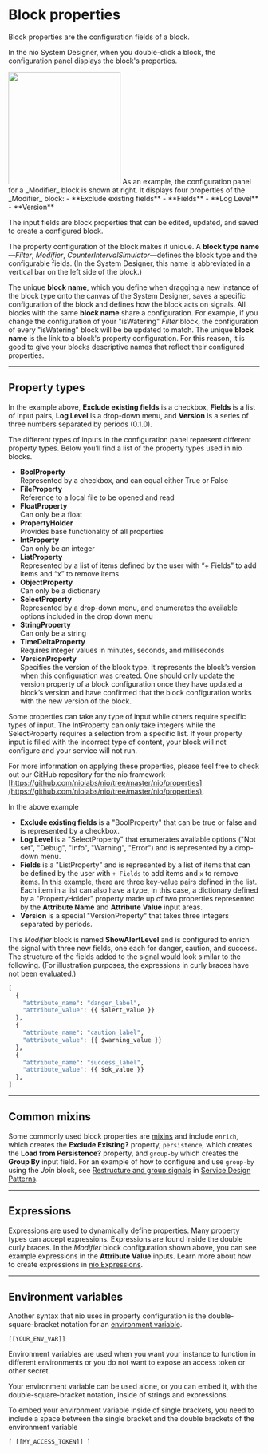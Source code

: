 # Block properties

Block properties are the configuration fields of a block.

In the nio System Designer, when you double-click a block, the configuration panel displays the block's properties.

<img class="right" src="/img/modifier-block-config.png" width="225" />
As an example, the configuration panel for a _Modifier_ block is shown at right. It displays four properties of the _Modifier_ block:
- **Exclude existing fields**
- **Fields**
- **Log Level**
- **Version**

The input fields are block properties that can be edited, updated, and saved to create a configured block.

The property configuration of the block makes it unique. A **block type name**—_Filter_, _Modifier_, _CounterIntervalSimulator_—defines the block type and the configurable fields. (In the System Designer, this name is abbreviated in a vertical bar on the left side of the block.)

The unique **block name**, which you define when dragging a new instance of the block type onto the canvas of the System Designer, saves a specific configuration of the block and defines how the block acts on signals. All blocks with the same **block name** share a configuration. For example, if you change the configuration of your "isWatering" _Filter_ block, the configuration of every "isWatering" block will be be updated to match. The unique **block name** is the link to a block's property configuration. For this reason, it is good to give your blocks descriptive names that reflect their configured properties.

---

## Property types

In the example above, **Exclude existing fields** is a checkbox, **Fields** is a list of input pairs, **Log Level** is a drop-down menu, and **Version** is a series of three numbers separated by periods (0.1.0).

The different types of inputs in the configuration panel represent different property types. Below you’ll find a list of the property types used in nio blocks.

- **BoolProperty**<br>Represented by a checkbox, and can equal either True or False
- **FileProperty**<br>Reference to a local file to be opened and read
- **FloatProperty**<br>Can only be a float
- **PropertyHolder**<br>Provides base functionality of all properties
- **IntProperty**<br>Can only be an integer
- **ListProperty**<br>Represented by a list of items defined by the user with “+ Fields” to add items and “x” to remove items.
- **ObjectProperty**<br>Can only be a dictionary
- **SelectProperty**<br>Represented by a drop-down menu, and enumerates the available options included in the drop down menu
- **StringProperty**<br>Can only be a string
- **TimeDeltaProperty**<br>Requires integer values in minutes, seconds, and milliseconds
- **VersionProperty**<br>Specifies the version of the block type. It represents the block’s version when this configuration was created. One should only update the version property of a block configuration once they have updated a block’s version and have confirmed that the block configuration works with the new version of the block.

Some properties can take any type of input while others require specific types of input. The IntProperty can only take integers while the SelectProperty requires a selection from a specific list. If your property input is filled with the incorrect type of content, your block will not configure and your service will not run.

For more information on applying these properties, please feel free to check out our GitHub repository for the nio framework [https://github.com/niolabs/nio/tree/master/nio/properties](https://github.com/niolabs/nio/tree/master/nio/properties).

In the above example
- **Exclude existing fields** is a "BoolProperty" that can be true or false and is represented by a checkbox.
- **Log Level** is a "SelectProperty" that enumerates available options ("Not set", "Debug", "Info", "Warning", "Error") and is represented by a drop-down menu.
- **Fields** is a "ListProperty" and is represented by a list of items that can be defined by the user with `+ Fields` to add items and `x` to remove items. In this example, there are three key-value pairs defined in the list. Each item in a list can also have a type, in this case, a dictionary defined by a "PropertyHolder" property made up of two properties represented by the **Attribute Name** and **Attribute Value** input areas.
- **Version** is a special "VersionProperty" that takes three integers separated by periods.

This _Modifier_ block is named **ShowAlertLevel** and is configured to enrich the signal with three new fields, one each for danger, caution, and success. The structure of the fields added to the signal would look similar to the following. (For illustration purposes, the expressions in curly braces have not been evaluated.)

```python
[
  {
    "attribute_name": "danger_label",
    "attribute_value": {{ $alert_value }}
  },
  {
    "attribute_name": "caution_label",
    "attribute_value": {{ $warning_value }}
  },
  {
    "attribute_name": "success_label",
    "attribute_value": {{ $ok_value }}
  },
]
```

---

## Common mixins

Some commonly used block properties are [mixins](/blocks/block-development/mixins.md) and include `enrich`, which creates the **Exclude Existing?** property, `persistence`, which creates the **Load from Persistence?** property, and `group-by` which creates the **Group By** input field. For an example of how to configure and use `group-by` using the _Join_ block, see [Restructure and group signals](/services/service-design-patterns/join.md#using-group-by) in [Service Design Patterns](/services/service-design-patterns).

---

## Expressions

Expressions are used to dynamically define properties. Many property types can accept expressions. Expressions are found inside the double curly braces. In the _Modifier_ block configuration shown above, you can see example expressions in the **Attribute Value** inputs. Learn more about how to create expressions in [nio Expressions](/blocks/expressions.md).

---

## Environment variables

Another syntax that nio uses in property configuration is the double-square-bracket notation for an [environment variable](/services/service-design-patterns/environment-variables.md).

`[[YOUR_ENV_VAR]]`

Environment variables are used when you want your instance to function in different environments or you do not want to expose an access token or other secret.

Your environment variable can be used alone, or you can embed it, with the double-square-bracket notation, inside of strings and expressions.

To embed your environment variable inside of single brackets, you need to include a space between the single bracket and the double brackets of the environment variable

```[ [[MY_ACCESS_TOKEN]] ]```
